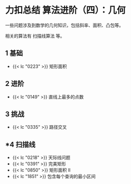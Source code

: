 # 力扣总结 算法进阶（四）：几何


一些问题涉及到数学的几何知识，包括斜率、面积、凸包等。

相关的算法有 扫描线算法 等。

## 1 基础

- {{< lc "0223" >}} 矩形面积

## 2 进阶

- {{< lc "0149" >}} 直线上最多的点数

## 3 挑战

- {{< lc "0335" >}} 路径交叉

## *4 扫描线

- {{< lc "0218" >}} 天际线问题
- {{< lc "0391" >}} 完美矩形
- {{< lc "0850" >}} 矩形面积 II
- {{< lc "1851" >}} 包含每个查询的最小区间
